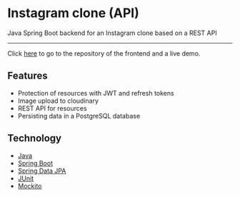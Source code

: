 # Instagram clone (API)

Java Spring Boot backend for an Instagram clone based on a REST API

---

Click [here](https://github.com/SimonEhleringer/instagram-clone-react-client) to go to the repository of the frontend and a live demo.

## Features

- Protection of resources with JWT and refresh tokens
- Image upload to cloudinary
- REST API for resources
- Persisting data in a PostgreSQL database

## Technology

- [Java](https://www.java.com/)
- [Spring Boot](https://spring.io/projects/spring-boot)
- [Spring Data JPA](https://spring.io/projects/spring-data-jpa)
- [JUnit](https://junit.org/junit5/)
- [Mockito](https://site.mockito.org/)
